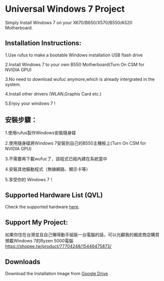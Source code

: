 # Universal Windows 7 Project

Simply Install Windows 7 on your X670/B650/X570/B550/A520 Motherboard.

## Installation Instructions:
1.Use rufus to make a bootable Windows installation USB flash drive

2.Install Windows 7 to your own B550 Motherboard(Turn On CSM for NVIDIA GPU)

3.No need to download wufuc anymore,which is already intergrated in the system.

4.Install other drivers (WLAN,Graphis Card etc.)

5.Enjoy your windows 7 !

## 安裝步驟：
1.使用rufus製作Windows安裝隨身碟

2.使用隨身碟將Windows 7安裝到自己的B550主機板上(Turn On CSM for NVIDIA GPU)

3.不需要再下載wufuc了，該程式已經內建在系統當中

4.安裝其他驅動程式（無線網路、顯示卡等）

5.享受你的 Windows 7！

## Supported Hardware List (QVL)
Check the supported hardware [here](./Qualified%20Vendors%20List.html).


## Support My Project:
如果你住在台灣並且自己懶得動手組裝一台電腦的話，可以光顧我的蝦皮商店購買預載Windows 7的Ryzen 5000電腦
https://shopee.tw/product/77704248/15446475873/

## Downloads

Download the Installation Image from [Google Drive](https://drive.google.com/drive/folders/1iYQWDN9JloSDOoZpD-azCkSLe84VzKvz?usp=sharing)


